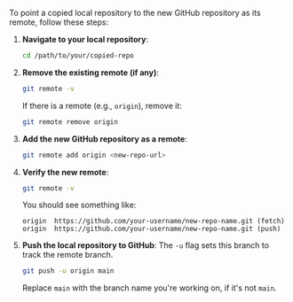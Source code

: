 To point a copied local repository to the new GitHub repository as its remote, follow these steps:

1. **Navigate to your local repository**:

   ```bash
   cd /path/to/your/copied-repo
   ```

2. **Remove the existing remote (if any)**:

   ```bash
   git remote -v
   ```

   If there is a remote (e.g., `origin`), remove it:

   ```bash
   git remote remove origin
   ```

3. **Add the new GitHub repository as a remote**:

   ```bash
   git remote add origin <new-repo-url>
   ```

4. **Verify the new remote**:

   ```bash
   git remote -v
   ```

   You should see something like:

   ```
   origin  https://github.com/your-username/new-repo-name.git (fetch)
   origin  https://github.com/your-username/new-repo-name.git (push)
   ```

5. **Push the local repository to GitHub**: The `-u` flag sets this branch to track the remote branch.

   ```bash
   git push -u origin main
   ```

   Replace `main` with the branch name you're working on, if it's not `main`.
